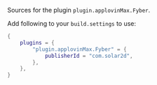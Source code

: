 Sources for the plugin `plugin.applovinMax.Fyber`.

Add following to your `build.settings` to use:
```lua
{
    plugins = {
        "plugin.applovinMax.Fyber" = {
            publisherId = "com.solar2d",
        },
    },
}
```
